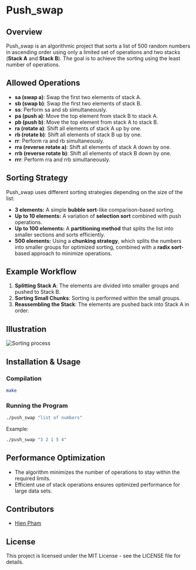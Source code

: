 # Push_swap

## Overview
Push_swap is an algorithmic project that sorts a list of 500 random numbers in ascending order using only a limited set of operations and two stacks (**Stack A** and **Stack B**). The goal is to achieve the sorting using the least number of operations.

## Allowed Operations
- **sa (swap a)**: Swap the first two elements of stack A.
- **sb (swap b)**: Swap the first two elements of stack B.
- **ss**: Perform sa and sb simultaneously.
- **pa (push a)**: Move the top element from stack B to stack A.
- **pb (push b)**: Move the top element from stack A to stack B.
- **ra (rotate a)**: Shift all elements of stack A up by one.
- **rb (rotate b)**: Shift all elements of stack B up by one.
- **rr**: Perform ra and rb simultaneously.
- **rra (reverse rotate a)**: Shift all elements of stack A down by one.
- **rrb (reverse rotate b)**: Shift all elements of stack B down by one.
- **rrr**: Perform rra and rrb simultaneously.

## Sorting Strategy
Push_swap uses different sorting strategies depending on the size of the list:
- **3 elements:** A simple **bubble sort**-like comparison-based sorting.
- **Up to 10 elements:** A variation of **selection sort** combined with push operations.
- **Up to 100 elements:** A **partitioning method** that splits the list into smaller sections and sorts efficiently.
- **500 elements:** Using a **chunking strategy**, which splits the numbers into smaller groups for optimized sorting, combined with a **radix sort**-based approach to minimize operations.

## Example Workflow
1. **Splitting Stack A**: The elements are divided into smaller groups and pushed to Stack B.
2. **Sorting Small Chunks**: Sorting is performed within the small groups.
3. **Reassembling the Stack**: The elements are pushed back into Stack A in order.

## Illustration
![Sorting process](assets/push_swap_sorting.png)

## Installation & Usage
### Compilation
```bash
make
```
### Running the Program
```bash
./push_swap "list of numbers"
```
Example:
```bash
./push_swap "3 2 1 5 4"
```

## Performance Optimization
- The algorithm minimizes the number of operations to stay within the required limits.
- Efficient use of stack operations ensures optimized performance for large data sets.

## Contributors
- [Hien Pham](https://github.com/hienptx)

## License
This project is licensed under the MIT License - see the LICENSE file for details.

